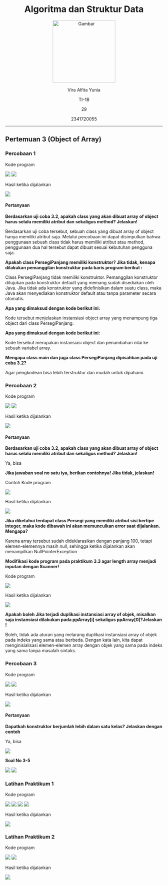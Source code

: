 <div align="center">

# Algoritma dan Struktur Data

<img src="https://static.wikia.nocookie.net/logopedia/images/8/8a/Politeknik_Negeri_Malang.png/revision/latest?cb=20190922202558" alt="Gambar" style="height: 200px">

<p>Vira Alfita Yunia</p>
<p>TI-1B</p>
<p>29</p>
<p>2341720055</p>

</div>

<hr>

## Pertemuan 3 (Object of Array)

### Percobaan 1

<p>Kode program</p>
<img src="gambar/Kode Percobaan 1.png">
<img src="gambar/Kode Percobaan 1 Main.png">
<p>Hasil ketika dijalankan</p>
<img src="gambar/Hasil Percobaan 1.png">

#### Pertanyaan

<strong><p>Berdasarkan uji coba 3.2, apakah class yang akan dibuat array of object harus selalu memiliki atribut dan sekaligus method? Jelaskan!<p></strong>

<p> Berdasarkan uji coba tersebut, sebuah class yang dibuat array of object hanya memiliki atribut saja. Melalui percobaan ini dapat disimpulkan bahwa penggunaan sebuah class tidak harus memiliki atribut atau method, penggunaan dua hal tersebut dapat dibuat sesuai kebutuhan pengguna saja.</p>

<strong><p>Apakah class PersegiPanjang memiliki konstruktor? Jika tidak, kenapa dilakukan pemanggilan
konstruktur pada baris program berikut :<p></strong>

<p>Class PersegiPanjang tidak memiliki konstruktor. Pemanggilan konstruktor ditujukan pada konstruktor default yang memang sudah disediakan oleh Java. Jika tidak ada konstruktor yang didefinisikan dalam suatu class, maka Java akan menyediakan konstruktor default atau tanpa parameter secara otomatis.</p>

<strong><p>Apa yang dimaksud dengan kode berikut ini:<p></strong>

<p>Kode tersebut menjelaskan instansiasi object array yang menampung tiga object dari class PersegiPanjang.</p>

<strong><p>Apa yang dimaksud dengan kode berikut ini:<p></strong>

<p>Kode tersebut merupakan instansiasi object dan penambahan nilai ke sebuah variabel array.</p>

<strong><p>Mengapa class main dan juga class PersegiPanjang dipisahkan pada uji coba 3.2?<p></strong>

<p>Agar pengkodean bisa lebih terstruktur dan mudah untuk dipahami.</p>

### Percobaan 2

<p>Kode program</p>
<img src="gambar/Kode Percobaan 2.png">
<img src="gambar/Kode Percobaan 2 Main.png">
<p>Hasil ketika dijalankan</p>
<img src="gambar/Hasil Percobaan 2.png">

#### Pertanyaan

<strong><p>Berdasarkan uji coba 3.2, apakah class yang akan dibuat array of object harus selalu memiliki atribut dan sekaligus method? Jelaskan!<p></strong>

<p>Ya, bisa</p>

<strong><p>Jika jawaban soal no satu iya, berikan contohnya! Jika tidak, jelaskan!<p></strong>

<p>Contoh Kode program</p>
<img src="gambar/Contoh Penerapan Array 2D.png">
<p>Hasil ketika dijalankan</p>
<img src="gambar/Hasil Contoh 2D.png">

<strong><p>Jika diketahui terdapat class Persegi yang memiliki atribut sisi bertipe integer, maka kode
dibawah ini akan memunculkan error saat dijalankan. Mengapa?<p></strong>

<p>Karena array tersebut sudah dideklarasikan dengan panjang 100, tetapi elemen-elemennya masih null, sehingga ketika dijalankan akan menampilkan NullPointerException</p>

<strong><p>Modifikasi kode program pada praktikum 3.3 agar length array menjadi inputan dengan Scanner!<p></strong>

<p>Kode program</p>
<img src="gambar/Kode Modifikasi Percobaan 2.png">
<p>Hasil ketika dijalankan</p>
<img src="gambar/Hasil Modifikasi Percobaan 2.png">

<strong><p>Apakah boleh Jika terjadi duplikasi instansiasi array of objek, misalkan saja instansiasi dilakukan
pada ppArray[i] sekaligus ppArray[0]?Jelaskan !<p></strong>

<p>Boleh, tidak ada aturan yang melarang duplikasi instansiasi array of objek pada indeks yang sama atau berbeda. Dengan kata lain, kita dapat menginisialisasi elemen-elemen array dengan objek yang sama pada indeks yang sama tanpa masalah sintaks.</p>

### Percobaan 3

<p>Kode program</p>
<img src="gambar/Kode Percobaan 3.png">
<img src="gambar/Kode Percobaan 3 Main.png">
<p>Hasil ketika dijalankan</p>
<img src="gambar/Hasil Percobaan 3.png">

#### Pertanyaan

<strong><p>Dapatkah konstruktor berjumlah lebih dalam satu kelas? Jelaskan dengan contoh<p></strong>

<p>Ya, bisa</p>
<img src="gambar/Contoh Konstruktor.png">

<strong><p>Soal No 3-5<p></strong>

<img src="gambar/Segitiga.png">
<img src="gambar/Hasil Segitiga.png">

### Latihan Praktikum 1

<p>Kode program</p>
<img src="gambar/Latihan Praktikum 1.png">
<img src="gambar/Kerucut.png">
<img src="gambar/Limas Segiempat.png">
<img src="gambar/Bola.png">
<p>Hasil ketika dijalankan</p>
<img src="gambar/Hasil Latihan Praktikum 1.png">

### Latihan Praktikum 2

<p>Kode program</p>
<img src="gambar/Latihan Praktikum 2.png">
<img src="gambar/Latihan Praktikum 2.png">
<p>Hasil ketika dijalankan</p>
<img src="gambar/Hasil Latihan Praktikum 2.png">
